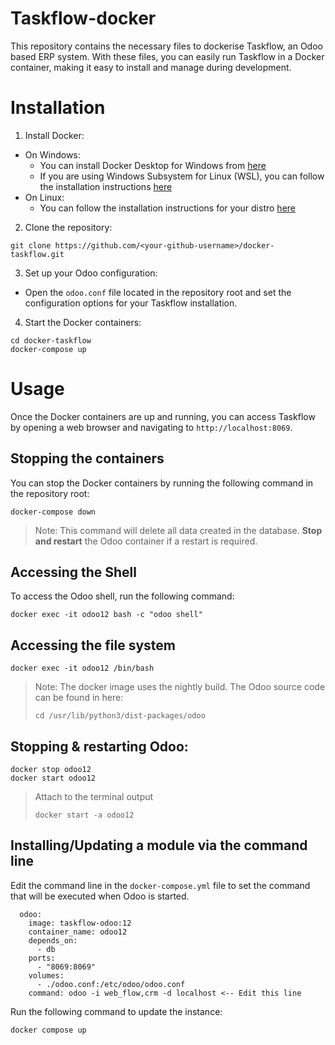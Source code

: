 # Taskflow-docker

This repository contains the necessary files to dockerise Taskflow, an Odoo based ERP system. With these files, you can easily run Taskflow in a Docker container, making it easy to install and manage during development.

# Installation

1. Install Docker:
  - On Windows:
    - You can install Docker Desktop for Windows from [here](https://hub.docker.com/editions/community/docker-ce-desktop-windows)
    - If you are using Windows Subsystem for Linux (WSL), you can follow the installation instructions [here](https://docs.docker.com/install/linux/docker-ce/ubuntu/#install-docker-ce-on-ubuntu)
  - On Linux:
    - You can follow the installation instructions for your distro [here](https://docs.docker.com/engine/install/)

2. Clone the repository: 

```
git clone https://github.com/<your-github-username>/docker-taskflow.git
```

3. Set up your Odoo configuration:

  - Open the `odoo.conf` file located in the repository root and set the configuration options for your Taskflow installation.

4. Start the Docker containers:

```
cd docker-taskflow
docker-compose up
```

# Usage
Once the Docker containers are up and running, you can access Taskflow by opening a web browser and navigating to `http://localhost:8069`.

## Stopping the containers
You can stop the Docker containers by running the following command in the repository root:

```
docker-compose down
```

> Note: This command will delete all data created in the database. **Stop and restart** the Odoo container if a restart is required.

## Accessing the Shell
To access the Odoo shell, run the following command:

```
docker exec -it odoo12 bash -c "odoo shell"
```

## Accessing the file system

```
docker exec -it odoo12 /bin/bash
```

>Note: The docker image uses the nightly build. The Odoo source code can be found in here: 
>
>```
>cd /usr/lib/python3/dist-packages/odoo
>```

## Stopping & restarting Odoo:

```
docker stop odoo12
docker start odoo12
```

>Attach to the terminal output
>
>```
>docker start -a odoo12
>```

## Installing/Updating a module via the command line
Edit the command line in the `docker-compose.yml` file to set the command that will be executed when Odoo is started.

```
  odoo:
    image: taskflow-odoo:12
    container_name: odoo12
    depends_on:
      - db
    ports:
      - "8069:8069"
    volumes:
      - ./odoo.conf:/etc/odoo/odoo.conf
    command: odoo -i web_flow,crm -d localhost <-- Edit this line
```

Run the following command to update the instance:

```
docker compose up
```


